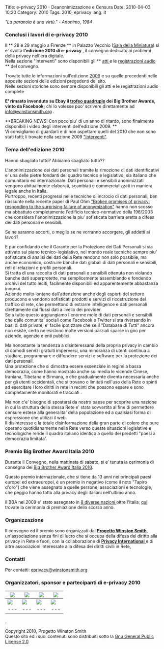 Title: e-privacy 2010 - Deanonimizzazione e Censura
Date: 2010-04-03 10:20
Category: 2010
Tags: 2010, eprivacy
lang: it

_"La paranoia è una virtù." - Anonimo, 1984_

### Conclusi i lavori di e-privacy 2010

Il ** 28 e 29 maggio a Firenze ** in Palazzo Vecchio ([Sala della Miniatura](img/salaminiature_small.png)) si e' svolta **l'edizione 2010 di e-privacy** , il convegno dedicato ai problemi della privacy nell'era digitale.   
Nella sezione "Interventi" sono disponibili gli ** [ atti ](interventi.html) e le [ registrazioni audio ](interventi.html) ** del convegno.   
  
Trovate tutte le informazioni sull'edizione [2009](2009) e su quelle precedenti nelle apposite sezioni delle edizioni pregedenti del sito.   
Nelle sezioni storiche sono sempre disponibili gli atti e le registrazioni audio complete   
  
**E' rimasto invenduto su Ebay il [ trofeo quadruplo](http://cgi.ebay.it/ws/eBayISAPI.dll?ViewItem&item=120577354864) dei Big Brother Awards, vinto da Facebook;** chi lo volesse puo' scrivere direttamente ad info@winstonsmith.org .   
  
**BREAKING NEWS! Con poco piu' di un anno di ritardo, sono finalmente disponibili i video degli interventi dell'edizione 2009. **   
Vi consigliamo di guardarli e di non aspettare quelli del 2010 che non sono stati fatti; li trovate nella sezione 2009 [ "Interventi"](./2009/interventi.html).   


### Tema dell'edizione 2010

Hanno sbagliato tutto? Abbiamo sbagliato tutto??   
  
L'anonimizzazione dei dati personali tramite la rimozione di dati identificativi e' una delle pietre fondanti del quadro tecnico e legislativo, sia italiano che comunitario ed internazionale. Dati personali e sensibili anonimizzati vengono abitualmente elaborati, scambiati e commercializzati in maniera legale anche in Italia.   
Purtroppo, recenti progressi nelle tecniche di incrocio di dati personali, ben riassunte nella recente paper di Paul Ohm ["Broken promises of privacy: responding to the surprising failure of anonymization"](http://papers.ssrn.com/sol3/papers.cfm?abstract_id=1450006) hanno non scosso ma abbattuto completamente l'edificio tecnico-normativo della 196/2003 che considera l'anonimizzazione la piu' sofisticata barriera eretta a difesa dei dati personali e sensibili.   
  
Se ne saranno accorti, o meglio se ne vorranno accorgere, gli addetti ai lavori?   
  
E pur confidando che il Garante per la Protezione dei Dati Personali si sia attivato sul piano tecnico-legislativo, nel mondo reale tecniche sempre piu' sofisticate di analisi dei dati della Rete rendono non solo possibile, ma anche economico, costruire banche dati globali di dati personali e sensibili, reti di relazioni e profili personali.   
Si tratta di una raccolta di dati personali e sensibili ottenuta non violando banche dati superprotette, ma semplicemente assemblando e fondendo archivi del tutto leciti, facilmente disponibili ed apparentemente abbastanza innocui.   
Aziende molto lontane dall'attenzione anche degli esperti del settore producono e vendono sofisticati prodotti e servizi di ricostruzione del traffico di rete, che permettono di estrarre intelligence e dati personali direttamente dai flussi dati a livello dei provider.   
Se a tutto questo aggiungiamo l'enorme mole di dati personali e sensibili che dalle comunita' sociali come Facebook e Twitter si sta riversando in basi di dati private, e' facile ipotizzare che se il "Database di Tutti" ancora non esiste, certo ne esistono molte versioni parziali sparse in giro per aziende, agenzie e enti pubblici.   
  
Ma nonostante la tendenza a disinteressarsi della propria privacy in cambio di comodi servizi gratuiti imperversi, una minoranza di utenti continua a studiare, programmare e diffondere servizi e software per la protezione dei dati personali.   
Una protezione che si dimostra essere essenziale in regimi a bassa democrazia, come hanno mostrato anche sui media le vicende Cinese, Iraniana, Tibetana e Birmana, e che gradualmente diventa necessaria anche per gli utenti occidentali, che si trovano o limitati nell'uso della Rete o spinti ad esercitare i loro diritti in rete in recinti che possono essere e sono completamente monitorati e tracciati .   
  
Ma non c'e' bisogno di spostarsi da nostro paese per scoprire una nazione in cui la struttura della stessa Rete e' stata sovvertita al fine di permettere censure estese alla generalita' della popolazione ed a qualsiasi forma di espressione che utilizzi il web.   
Il disinteresse e la totale disinformazione della gran parte di coloro che pure operano quotidianamente nella Rete verso queste situazioni legislative e tecnologiche rende il quadro italiano identico a quello dei predetti "paesi a democrazia limitata'.   
  


###  Premio Big Brother Award Italia 2010 

Durante il Convegno, nella mattinata di sabato, si e' tenuta la cerimonia di consegna dei [Big Brother Award Italia 2010](http://bba.winstonsmith.org). 

Questo premio internazionale, che si tiene da 13 anni nei principali paesi europei ed extraeuropei, è un premio in negativo (come il noto "Tapiro d'oro") che viene assegnato a quelle persone, associazioni e tecnologie, che peggio hanno fatto alla privacy degli italiani nell'ultimo anno.   


Il BBA nel 2009 e' stato assegnato in [ 8 diverse nazioni ](http://www.bigbrotherawards.org/) oltre l'Italia; [ qui ](https://bba.winstonsmith.org/bbai2009.html) trovate la cerimonia di premiazione dello scorso anno.  


### Organizzazione

Il convegno ed il premio sono organizzati dal **[ Progetto Winston Smith](http://pws.winstonsmith.org/)**, un'associazione senza fini di lucro che si occupa della difesa del diritto alla privacy in Rete e fuori, con la collaborazione di [ **Privacy International** ](http://www.privacyinternational.org/) e di altre associazioni interessate alla difesa dei diritti civili in Rete[.](immagini_da_non_pubblicare/immagini_da_non_pubblicare.html)   


### Contatti

Per contatti: [ eprivacy@winstonsmith.org](mailto:eprivacy@winstonsmith.org)   


### Organizzatori, sponsor e partecipanti di e-privacy 2010

[ ![](img/pws-logo.png) ](http://pws.winstonsmith.org) |  [ ![](img/logo_sm.gif) ](http://www.privacyinternational.org) |  [ ![](img/bonw.gif) ](http://www.bigbrotherawards.org) |  [ ![](img/sel.jpg) ](http://www.sinistraeliberta.eu/)  
---|---|---|---  
[ ![](img/sikurezza_logo.png) ](http://www.sikurezza.org) |  [ ![](img/s0ftpj_logo.png) ](http://www.s0ftpj.org) |  [ ![](img/recursiva_logo.png) ](http://www.recursiva.org) |  [ ![](img/cutaway.png) ](http://www.cutaway.it/)  
---|---|---|---  
  
  


.

Copyright 2010, Progetto Winston Smith   
Questo sito ed i suoi contenuti sono distribuiti sotto la [Gnu General Public License 2.0](http://www.gnu.org/licenses/gpl.html)
